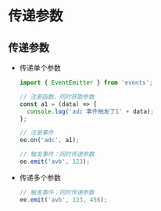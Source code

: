 # 传递参数

## 传递参数

  - 传递单个参数

    ```javascript
    import { EventEmitter } from 'events';

    // 注册函数，同时获取参数
    const a1 = (data) => {
      console.log('adc 事件触发了1' + data);
    };

    // 注册事件
    ee.on('adc', a1);

    // 触发事件：同时传递参数
    ee.emit('avb', 123);
    ```

  - 传递多个参数

    ```javascript
    // 触发事件：同时传递参数
    ee.emit('avb', 123, 456);
    ```
